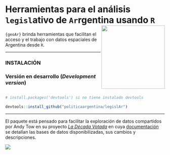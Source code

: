 
# Herramientas para el análisis `legisl`ativo de `Ar`rgentina usando `R` <a><img src="https://github.com/politicaargentina/data_warehouse/blob/master/hex/legislAr.png?raw=true" width="200" align="right" /></a>


`{geoAr}` brinda herramientas que facilitan el acceso y el trabajo con datos espaciales de Argentina desde `R`. 


---

### INSTALACIÓN

### Versión en desarrollo (*Development version*) 

```r

# install.packages('devtools') si no tiene instalado devtools

devtools::install_github("politicaargentina/legislAr")

```

---

El paquete está pensado para facilitar la exploración de datos compartidos por Andy Tow en su proyecto [_La Década Votada_](https://andytow.com/scripts/disciplina/index-d.html) en cuya [documentación](https://andytow.com/scripts/disciplina/doc.html) se detallan las bases de datos disponibilizadas, sus cambios y descripciones.  

![](https://andytow.com/scripts/disciplina/assets/img/votaciones.gif)
